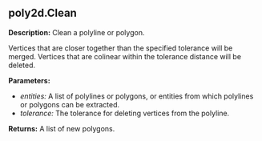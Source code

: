 ## poly2d.Clean  
  
  
**Description:** Clean a polyline or polygon.


Vertices that are closer together than the specified tolerance will be merged.
Vertices that are colinear within the tolerance distance will be deleted.

  
  
**Parameters:**  
  * *entities:* A list of polylines or polygons, or entities from which polylines or polygons can be extracted.  
  * *tolerance:* The tolerance for deleting vertices from the polyline.  
  
**Returns:** A list of new polygons.  
